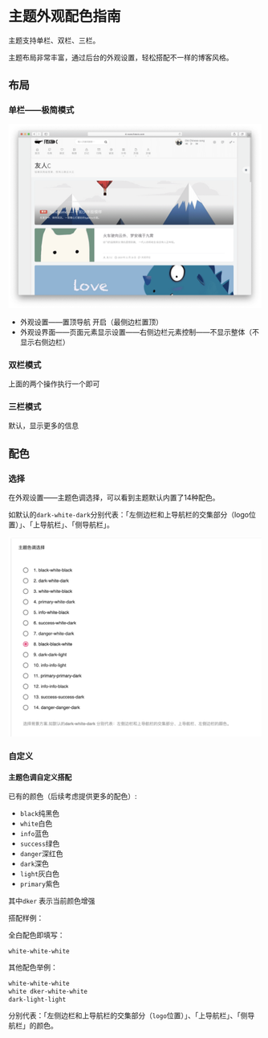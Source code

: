 # 主题外观配色指南

主题支持单栏、双栏、三栏。

主题布局非常丰富，通过后台的外观设置，轻松搭配不一样的博客风格。


## 布局

### 单栏——极简模式

![截屏2019-12-0321.22.38](media/%E6%88%AA%E5%B1%8F2019-12-0321.22.38.png)


* 外观设置——置顶导航 开启（最侧边栏置顶）
* 外观设界面——页面元素显示设置——右侧边栏元素控制——不显示整体（不显示右侧边栏）

### 双栏模式

上面的两个操作执行一个即可

### 三栏模式

默认，显示更多的信息

## 配色

### 选择

在外观设置——主题色调选择，可以看到主题默认内置了14种配色。

如默认的`dark-white-dark`分别代表：「左侧边栏和上导航栏的交集部分（logo位置）」、「上导航栏」、「侧导航栏」。

![](media/15755361768701.jpg)



### 自定义


#### 主题色调自定义搭配

已有的颜色（后续考虑提供更多的配色）:

* `black`纯黑色
* `white`白色
* `info`蓝色
* `success`绿色
* `danger`深红色
* `dark`深色
* `light`灰白色
* `primary`紫色

其中`dker` 表示当前颜色增强


搭配样例：

全白配色即填写：

```
white-white-white 
```
其他配色举例：

```
white-white-white 
white dker-white-white
dark-light-light
```

分别代表：「左侧边栏和上导航栏的交集部分（`logo`位置）」、「上导航栏」、「侧导航栏」的颜色。



